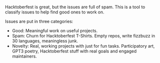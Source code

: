 Hacktoberfest is great, but the issues are full of spam. This is a tool to classify issues to help find good ones to work on.

Issues are put in three categories:

* Good: Meaningful work on useful projects.
* Spam: Churn for Hacktoberfest T-Shirts. Empty repos, write fizzbuzz in 30 languages, meaningless junk.
* Novelty: Real, working projects with just for fun tasks. Participatory art, GPT3 poetry, Hacktoberfest stuff with real goals and engaged maintainers.